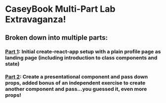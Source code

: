# CaseyBook Multi-Part Lab Extravaganza!

## Broken down into multiple parts:
### [Part 1](https://github.com/CRHarding/caseybook-lab-part-1/blob/main/README.md): Initial create-react-app setup with a plain profile page as landing page (including introduction to class components and state)
### [Part 2](https://github.com/CRHarding/caseybook-lab-part-2/blob/main/README.md): Create a presentational component and pass down props, added bonus of an independent exercise to create another component and pass...you guessed it, even more props!
